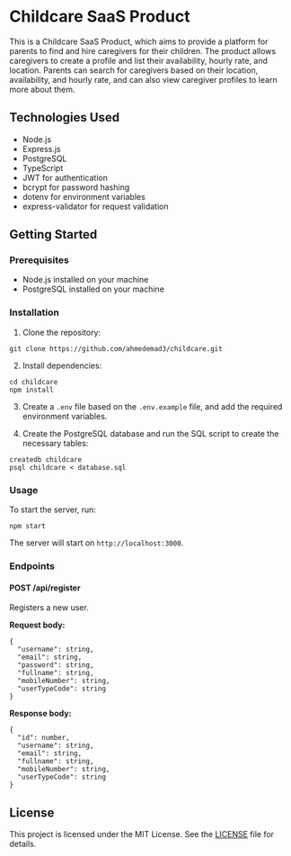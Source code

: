 # Childcare SaaS Product

This is a Childcare SaaS Product, which aims to provide a platform for parents to find and hire caregivers for their children. The product allows caregivers to create a profile and list their availability, hourly rate, and location. Parents can search for caregivers based on their location, availability, and hourly rate, and can also view caregiver profiles to learn more about them.

## Technologies Used

- Node.js
- Express.js
- PostgreSQL
- TypeScript
- JWT for authentication
- bcrypt for password hashing
- dotenv for environment variables
- express-validator for request validation

## Getting Started

### Prerequisites

- Node.js installed on your machine
- PostgreSQL installed on your machine

### Installation

1. Clone the repository:

```
git clone https://github.com/ahmedemad3/childcare.git
```

2. Install dependencies:

```
cd childcare
npm install
```

3. Create a `.env` file based on the `.env.example` file, and add the required environment variables.

4. Create the PostgreSQL database and run the SQL script to create the necessary tables:

```
createdb childcare
psql childcare < database.sql
```

### Usage

To start the server, run:

```
npm start
```

The server will start on `http://localhost:3000`.

### Endpoints

#### POST /api/register

Registers a new user.

**Request body:**

```
{
  "username": string,
  "email": string,
  "password": string,
  "fullname": string,
  "mobileNumber": string,
  "userTypeCode": string
}
```

**Response body:**

```
{
  "id": number,
  "username": string,
  "email": string,
  "fullname": string,
  "mobileNumber": string,
  "userTypeCode": string
}
```
## License

This project is licensed under the MIT License. See the [LICENSE](LICENSE) file for details.
